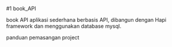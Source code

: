 #1 book_API

book API aplikasi sederhana berbasis API, dibangun dengan Hapi framework dan menggunakan database mysql. 


panduan pemasangan project
